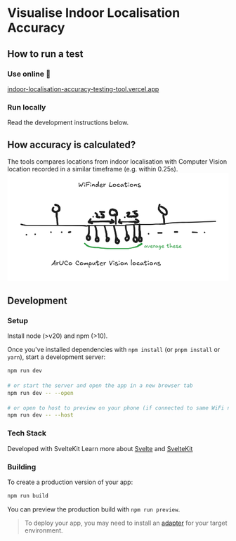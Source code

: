# Visualise Indoor Localisation Accuracy

## How to run a test

### Use online 🙂

[indoor-localisation-accuracy-testing-tool.vercel.app](https://indoor-localisation-accuracy-testing-tool.vercel.app)

### Run locally

Read the development instructions below.

## How accuracy is calculated?

The tools compares locations from indoor localisation with Computer Vision location recorded in a similar timeframe (e.g. within 0.25s).
![alt text](./static/wifinder-aruco-locations-comparison.png)

## Development

### Setup

Install node (>v20) and npm (>10).

Once you've installed dependencies with `npm install` (or `pnpm install` or `yarn`), start a development server:

```sh
npm run dev

# or start the server and open the app in a new browser tab
npm run dev -- --open

# or open to host to preview on your phone (if connected to same WiFi network)
npm run dev -- --host
```

### Tech Stack

Developed with SvelteKit
Learn more about [Svelte](https://svelte.dev/tutorial/svelte/welcome-to-svelte) and [SvelteKit](https://svelte.dev/tutorial/kit/introducing-sveltekit)

### Building

To create a production version of your app:

```sh
npm run build
```

You can preview the production build with `npm run preview`.

> To deploy your app, you may need to install an [adapter](https://svelte.dev/docs/kit/adapters) for your target environment.

